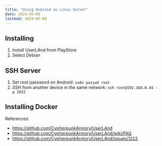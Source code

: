 ```yaml
---
title: "Using Android as Linux Server"
date: 2024-05-09
lastmod: 2024-05-09
---
```

## Installing
1. Install UserLAnd from PlayStore
2. Select Debian

## SSH Server
1. Set root password on Android: `sudo passwd root`
2. SSH from another device in the same network: `ssh root@192.168.0.44 -p 2022`

## Installing Docker

References:
- https://github.com/CypherpunkArmory/UserLAnd
- https://github.com/CypherpunkArmory/UserLAnd/wiki/FAQ
- https://github.com/CypherpunkArmory/UserLAnd/issues/1222
